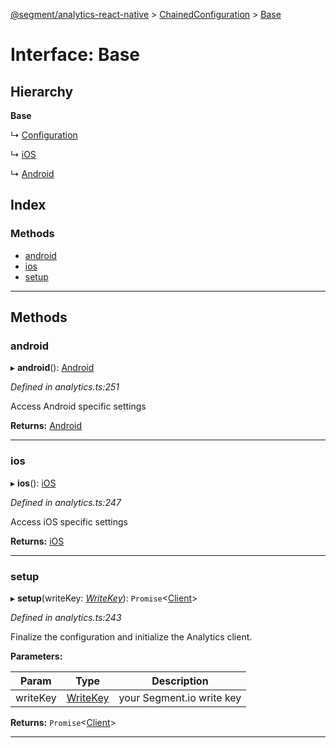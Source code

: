 [@segment/analytics-react-native](../README.md) > [ChainedConfiguration](../modules/analytics.chainedconfiguration.md) > [Base](../interfaces/analytics.chainedconfiguration.base.md)

# Interface: Base

## Hierarchy

**Base**

↳  [Configuration](analytics.chainedconfiguration.configuration.md)

↳  [iOS](analytics.chainedconfiguration.ios.md)

↳  [Android](analytics.chainedconfiguration.android.md)

## Index

### Methods

* [android](analytics.chainedconfiguration.base.md#android)
* [ios](analytics.chainedconfiguration.base.md#ios)
* [setup](analytics.chainedconfiguration.base.md#setup)

---

## Methods

<a id="android"></a>

###  android

▸ **android**(): [Android](analytics.chainedconfiguration.android.md)

*Defined in analytics.ts:251*

Access Android specific settings

**Returns:** [Android](analytics.chainedconfiguration.android.md)

___
<a id="ios"></a>

###  ios

▸ **ios**(): [iOS](analytics.chainedconfiguration.ios.md)

*Defined in analytics.ts:247*

Access iOS specific settings

**Returns:** [iOS](analytics.chainedconfiguration.ios.md)

___
<a id="setup"></a>

###  setup

▸ **setup**(writeKey: *[WriteKey](../#writekey)*): `Promise`<[Client](../classes/analytics.client.md)>

*Defined in analytics.ts:243*

Finalize the configuration and initialize the Analytics client.

**Parameters:**

| Param | Type | Description |
| ------ | ------ | ------ |
| writeKey | [WriteKey](../#writekey) |  your Segment.io write key |

**Returns:** `Promise`<[Client](../classes/analytics.client.md)>

___


